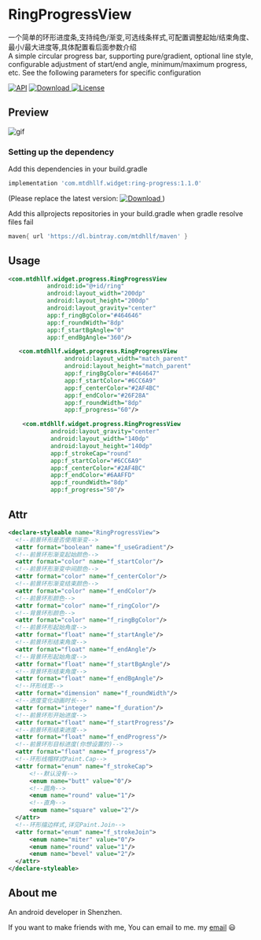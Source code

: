 # RingProgressView  

一个简单的环形进度条,支持纯色/渐变,可选线条样式,可配置调整起始/结束角度、最小/最大进度等,具体配置看后面参数介绍  
A simple circular progress bar, supporting pure/gradient, optional line style, configurable adjustment of start/end angle, minimum/maximum progress, etc. See the following parameters for specific configuration  

[![API](https://img.shields.io/badge/API-9%2B-brightgreen.svg?style=flat)](https://android-arsenal.com/api?level=21)
[ ![Download](https://api.bintray.com/packages/mtdhllf/maven/ring-progress/images/download.svg?version=1.1.0) ](https://bintray.com/mtdhllf/maven/ring-progress/1.1.0/link)
[![License](https://img.shields.io/badge/license-Apache%202.0-blue.svg)](https://github.com/amitshekhariitbhu/Fast-Android-Networking/blob/master/LICENSE)
## Preview

![gif](https://github.com/mtdhllf/RingProgressView/blob/master/shot/shot1.gif)

### Setting up the dependency

Add this dependencies in your build.gradle

```groovy
implementation 'com.mtdhllf.widget:ring-progress:1.1.0'
```

(Please replace the latest version: [ ![Download](https://api.bintray.com/packages/mtdhllf/maven/ring-progress/images/download.svg?version=1.1.0) ](https://bintray.com/mtdhllf/maven/ring-progress/1.1.0/link))  

Add this allprojects repositories in your build.gradle when gradle resolve files fail

```groovy
maven{ url 'https://dl.bintray.com/mtdhllf/maven' }
```

## Usage  
```xml
<com.mtdhllf.widget.progress.RingProgressView
           android:id="@+id/ring"
           android:layout_width="200dp"
           android:layout_height="200dp"
           android:layout_gravity="center"
           app:f_ringBgColor="#464646"
           app:f_roundWidth="8dp"
           app:f_startBgAngle="0"
           app:f_endBgAngle="360"/>

   <com.mtdhllf.widget.progress.RingProgressView
                android:layout_width="match_parent"
                android:layout_height="match_parent"
                app:f_ringBgColor="#464647"
                app:f_startColor="#6CC6A9"
                app:f_centerColor="#2AF4BC"
                app:f_endColor="#26F28A"
                app:f_roundWidth="8dp"
                app:f_progress="60"/>

    <com.mtdhllf.widget.progress.RingProgressView
            android:layout_gravity="center"
            android:layout_width="140dp"
            android:layout_height="140dp"
            app:f_strokeCap="round"
            app:f_startColor="#6CC6A9"
            app:f_centerColor="#2AF4BC"
            app:f_endColor="#6AAFFD"
            app:f_roundWidth="8dp"
            app:f_progress="50"/>

```
## Attr
```xml
<declare-styleable name="RingProgressView">
  <!--前景环形是否使用渐变-->
  <attr format="boolean" name="f_useGradient"/>
  <!--前景环形渐变起始颜色-->
  <attr format="color" name="f_startColor"/>
  <!--前景环形渐变中间颜色-->
  <attr format="color" name="f_centerColor"/>
  <!--前景环形渐变结束颜色-->
  <attr format="color" name="f_endColor"/>
  <!--前景环形颜色-->
  <attr format="color" name="f_ringColor"/>
  <!--背景环形颜色-->
  <attr format="color" name="f_ringBgColor"/>
  <!--前景环形起始角度-->
  <attr format="float" name="f_startAngle"/>
  <!--前景环形结束角度-->
  <attr format="float" name="f_endAngle"/>
  <!--背景环形起始角度-->
  <attr format="float" name="f_startBgAngle"/>
  <!--背景环形结束角度-->
  <attr format="float" name="f_endBgAngle"/>
  <!--环形线宽-->
  <attr format="dimension" name="f_roundWidth"/>
  <!--进度变化动画时长-->
  <attr format="integer" name="f_duration"/>
  <!--前景环形开始进度-->
  <attr format="float" name="f_startProgress"/>
  <!--前景环形结束进度-->
  <attr format="float" name="f_endProgress"/>
  <!--前景环形目标进度(你想设置的)-->
  <attr format="float" name="f_progress"/>
  <!--环形线帽样式Paint.Cap-->
  <attr format="enum" name="f_strokeCap">
      <!--默认没有-->
      <enum name="butt" value="0"/>
      <!--圆角-->
      <enum name="round" value="1"/>
      <!--直角-->
      <enum name="square" value="2"/>
  </attr>
  <!--环形描边样式,详见Paint.Join-->
  <attr format="enum" name="f_strokeJoin">
      <enum name="miter" value="0"/>
      <enum name="round" value="1"/>
      <enum name="bevel" value="2"/>
  </attr>
</declare-styleable>
```

## About me

An android developer in Shenzhen.

If you want to make friends with me, You can email to me.
my [email](mailto:mtdhllf@qq.com) :smiley:
